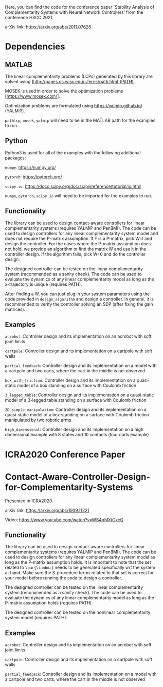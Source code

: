 Here, you can find the code for the conference paper 'Stability Analysis of Complementarity Systems with Neural Network Controllers' from the conference HSCC 2021.

arXiv link: https://arxiv.org/abs/2011.07626

# Dependencies
## MATLAB
The linear complementarity problems (LCPs) generated by this library are solved using [http://pages.cs.wisc.edu/~ferris/path.html](PATH). 

MOSEK is used in order to solve the optimization problems [https://www.mosek.com/].

Optimization problems are formulated using https://yalmip.github.io/ (YALMIP).

`pathlcp`, `mosek`, `yalmip` will need to be in the MATLAB path for the examples to run.

## Python

Python3 is used for all of the examples with the following additional packages:

`numpy`: https://numpy.org/

`pytorch`: https://pytorch.org/

`scipy.io`: https://docs.scipy.org/doc/scipy/reference/tutorial/io.html

`numpy`, `pytorch`, `scipy.io` will need to be imported for the examples to run.

## Functionality
The library can be used to design contact-aware controllers for linear complementarity systems (requires YALMIP and PenBMI). The code can be used to design controllers for any linear complementarity system model and does not require the P-matrix assumption. If F is a P-matrix, pick W=I and design the controller. For the cases where the P-matrix assumption does not hold, we provide an algorithm to find the matrix W and use it in the controller design. If the algorithm fails, pick W=0 and do the controller design.

The designed controller can be tested on the linear complementarity system (recommended as a sanity check). The code can be used to evaluate the dynamics of any linear complementarity model as long as the x-trajectory is unique (requires PATH).

After finding a W, you can just plug in your system parameters using the code provided in `design_algorithm` and design a controller. In general, it is recommended to verify the controller solving an SDP (after fixing the gain matrices).

## Examples
`acrobot`: Controller design and its implementation on an acrobot with soft joint limits

`cartpole`: Controller design and its implementation on a cartpole with soft walls

`partial_feedback`: Controller design and its implementation on a model with a cartpole and two carts, where the cart in the middle is not observed

`box_with_friction`: Controller design and its implementation on a quasi-static model of a box standing on a surface with Coulomb friction

`3_legged_table`: Controller design and its implementation on a quasi-static model of a 3-legged table standing on a surface with Coulomb friction

`2D_simple_manipulation`: Controller design and its implementation on a quasi-static model of a box standing on a surface with Coulomb friction manipulated by two robotic arms

`high_dimensional`: Controller design and its implementation on a high dimensional example with 8 states and 10 contacts (four carts example)

# ICRA2020 Conference Paper
# Contact-Aware-Controller-Design-for-Complementarity-Systems
Presented in ICRA2020

arXiv link: https://arxiv.org/abs/1909.11221

Video: https://www.youtube.com/watch?v=WS4nMXtCxcQ

## Functionality
The library can be used to design contact-aware controllers for linear complementarity systems (requires YALMIP and PenBMI). The code can be used to design controllers for any linear complementarity system model as long as the P-matrix assumption holds. It is important to note that the set related to `\bar{\lambda}` needs to be generated specifically wrt the system at hand. Make sure the S-procedure terms related to that set is correct for your model before running the code to design a controller.

The designed controller can be tested on the linear complementarity system (recommended as a sanity check). The code can be used to evaluate the dynamics of any linear complementarity model as long as the P-matrix assumption holds (requires PATH).

The designed controller can be tested on the nonlinear complementarity system model (requires PATH).

## Examples
`acrobot`: Controller design and its implementation on an acrobot with soft joint limits

`cartpole`: Controller design and its implementation on a cartpole with soft walls

`partial_feedback`: Controller design and its implementation on a model with a cartpole and two carts, where the cart in the middle is not observed
